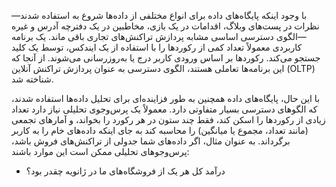 با وجود اینکه پایگاه‌های داده برای انواع مختلفی از داده‌ها شروع به استفاده شدند—نظرات در پست‌های وبلاگ، اقدامات در یک بازی، مخاطبین در یک دفترچه آدرس و غیره—الگوی دسترسی اساسی مشابه پردازش تراکنش‌های تجاری باقی ماند. یک برنامه کاربردی معمولاً تعداد کمی از رکوردها را با استفاده از یک ایندکس، توسط یک کلید جستجو می‌کند. رکوردها بر اساس ورودی کاربر درج یا به‌روزرسانی می‌شوند. از آنجا که این برنامه‌ها تعاملی هستند، الگوی دسترسی به عنوان پردازش تراکنش آنلاین (OLTP) شناخته شد.

با این حال، پایگاه‌های داده همچنین به طور فزاینده‌ای برای تحلیل داده‌ها استفاده شدند، که الگوهای دسترسی بسیار متفاوتی دارد. معمولاً یک پرس‌وجوی تحلیلی نیاز دارد تعداد زیادی از رکوردها را اسکن کند، فقط چند ستون در هر رکورد را بخواند، و آمارهای تجمعی (مانند تعداد، مجموع یا میانگین) را محاسبه کند به جای اینکه داده‌های خام را به کاربر برگرداند. به عنوان مثال، اگر داده‌های شما جدولی از تراکنش‌های فروش باشد، پرس‌وجوهای تحلیلی ممکن است این موارد باشند:

* درآمد کل هر یک از فروشگاه‌های ما در ژانویه چقدر بود؟ 